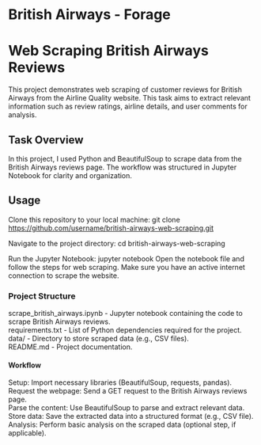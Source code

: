 # British Airways - Forage
# Web Scraping British Airways Reviews 

This project demonstrates web scraping of customer reviews for British Airways from the Airline Quality website. This task aims to extract relevant information such as review ratings, airline details, and user comments for analysis.

## Task Overview
In this project, I used Python and BeautifulSoup to scrape data from the British Airways reviews page. The workflow was structured in Jupyter Notebook for clarity and organization.


## Usage
Clone this repository to your local machine:
git clone https://github.com/username/british-airways-web-scraping.git

Navigate to the project directory:
cd british-airways-web-scraping

Run the Jupyter Notebook:
jupyter notebook
Open the notebook file and follow the steps for web scraping. Make sure you have an active internet connection to scrape the website.

### Project Structure
scrape_british_airways.ipynb - Jupyter notebook containing the code to scrape British Airways reviews. 
<br>
requirements.txt - List of Python dependencies required for the project.
<br>
data/ - Directory to store scraped data (e.g., CSV files).
<br>
README.md - Project documentation.


#### Workflow
Setup: Import necessary libraries (BeautifulSoup, requests, pandas). 
<br>
Request the webpage: Send a GET request to the British Airways reviews page.
<br>
Parse the content: Use BeautifulSoup to parse and extract relevant data.
<br>
Store data: Save the extracted data into a structured format (e.g., CSV file).
<br>
Analysis: Perform basic analysis on the scraped data (optional step, if applicable).
